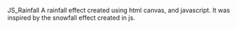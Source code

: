 JS_Rainfall
A rainfall effect created using html canvas, and javascript. It was inspired by the snowfall effect created in js.
